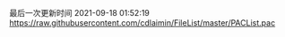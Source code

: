 最后一次更新时间 2021-09-18 01:52:19
https://raw.githubusercontent.com/cdlaimin/FileList/master/PACList.pac

